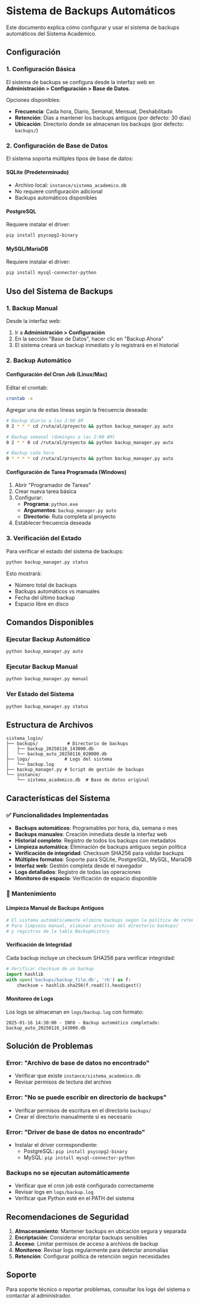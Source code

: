 # Sistema de Backups Automáticos

Este documento explica cómo configurar y usar el sistema de backups automáticos del Sistema Académico.

## Configuración

### 1. Configuración Básica

El sistema de backups se configura desde la interfaz web en **Administración > Configuración > Base de Datos**.

Opciones disponibles:
- **Frecuencia**: Cada hora, Diario, Semanal, Mensual, Deshabilitado
- **Retención**: Días a mantener los backups antiguos (por defecto: 30 días)
- **Ubicación**: Directorio donde se almacenan los backups (por defecto: `backups/`)

### 2. Configuración de Base de Datos

El sistema soporta múltiples tipos de base de datos:

#### SQLite (Predeterminado)
- Archivo local: `instance/sistema_academico.db`
- No requiere configuración adicional
- Backups automáticos disponibles

#### PostgreSQL
Requiere instalar el driver:
```bash
pip install psycopg2-binary
```

#### MySQL/MariaDB
Requiere instalar el driver:
```bash
pip install mysql-connector-python
```

## Uso del Sistema de Backups

### 1. Backup Manual

Desde la interfaz web:
1. Ir a **Administración > Configuración**
2. En la sección "Base de Datos", hacer clic en "Backup Ahora"
3. El sistema creará un backup inmediato y lo registrará en el historial

### 2. Backup Automático

#### Configuración del Cron Job (Linux/Mac)

Editar el crontab:
```bash
crontab -e
```

Agregar una de estas líneas según la frecuencia deseada:

```bash
# Backup diario a las 2:00 AM
0 2 * * * cd /ruta/al/proyecto && python backup_manager.py auto

# Backup semanal (domingos a las 2:00 AM)
0 2 * * 0 cd /ruta/al/proyecto && python backup_manager.py auto

# Backup cada hora
0 * * * * cd /ruta/al/proyecto && python backup_manager.py auto
```

#### Configuración de Tarea Programada (Windows)

1. Abrir "Programador de Tareas"
2. Crear nueva tarea básica
3. Configurar:
   - **Programa**: `python.exe`
   - **Argumentos**: `backup_manager.py auto`
   - **Directorio**: Ruta completa al proyecto
4. Establecer frecuencia deseada

### 3. Verificación del Estado

Para verificar el estado del sistema de backups:

```bash
python backup_manager.py status
```

Esto mostrará:
- Número total de backups
- Backups automáticos vs manuales
- Fecha del último backup
- Espacio libre en disco

## Comandos Disponibles

### Ejecutar Backup Automático
```bash
python backup_manager.py auto
```

### Ejecutar Backup Manual
```bash
python backup_manager.py manual
```

### Ver Estado del Sistema
```bash
python backup_manager.py status
```

## Estructura de Archivos

```
sistema_login/
├── backups/           # Directorio de backups
│   ├── backup_20250116_143000.db
│   └── backup_auto_20250116_020000.db
├── logs/             # Logs del sistema
│   └── backup.log
├── backup_manager.py # Script de gestión de backups
└── instance/
    └── sistema_academico.db  # Base de datos original
```

## Características del Sistema

### ✅ Funcionalidades Implementadas

- **Backups automáticos**: Programables por hora, día, semana o mes
- **Backups manuales**: Creación inmediata desde la interfaz web
- **Historial completo**: Registro de todos los backups con metadatos
- **Limpieza automática**: Eliminación de backups antiguos según política
- **Verificación de integridad**: Checksum SHA256 para validar backups
- **Múltiples formatos**: Soporte para SQLite, PostgreSQL, MySQL, MariaDB
- **Interfaz web**: Gestión completa desde el navegador
- **Logs detallados**: Registro de todas las operaciones
- **Monitoreo de espacio**: Verificación de espacio disponible

### 🔧 Mantenimiento

#### Limpieza Manual de Backups Antiguos
```bash
# El sistema automáticamente elimina backups según la política de retención
# Para limpieza manual, eliminar archivos del directorio backups/
# y registros de la tabla BackupHistory
```

#### Verificación de Integridad
Cada backup incluye un checksum SHA256 para verificar integridad:
```python
# Verificar checksum de un backup
import hashlib
with open('backups/backup_file.db', 'rb') as f:
    checksum = hashlib.sha256(f.read()).hexdigest()
```

#### Monitoreo de Logs
Los logs se almacenan en `logs/backup.log` con formato:
```
2025-01-16 14:30:00 - INFO - Backup automático completado: backup_auto_20250116_143000.db
```

## Solución de Problemas

### Error: "Archivo de base de datos no encontrado"
- Verificar que existe `instance/sistema_academico.db`
- Revisar permisos de lectura del archivo

### Error: "No se puede escribir en directorio de backups"
- Verificar permisos de escritura en el directorio `backups/`
- Crear el directorio manualmente si es necesario

### Error: "Driver de base de datos no encontrado"
- Instalar el driver correspondiente:
  - PostgreSQL: `pip install psycopg2-binary`
  - MySQL: `pip install mysql-connector-python`

### Backups no se ejecutan automáticamente
- Verificar que el cron job esté configurado correctamente
- Revisar logs en `logs/backup.log`
- Verificar que Python esté en el PATH del sistema

## Recomendaciones de Seguridad

1. **Almacenamiento**: Mantener backups en ubicación segura y separada
2. **Encriptación**: Considerar encriptar backups sensibles
3. **Acceso**: Limitar permisos de acceso a archivos de backup
4. **Monitoreo**: Revisar logs regularmente para detectar anomalías
5. **Retención**: Configurar política de retención según necesidades

## Soporte

Para soporte técnico o reportar problemas, consultar los logs del sistema o contactar al administrador.